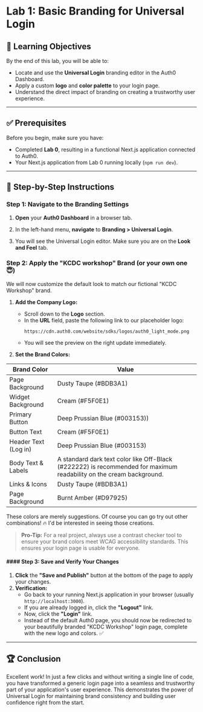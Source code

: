 # Lab 1: Basic Branding for Universal Login

## 🎯 Learning Objectives

By the end of this lab, you will be able to:

  - Locate and use the **Universal Login** branding editor in the Auth0 Dashboard.
  - Apply a custom **logo** and **color palette** to your login page.
  - Understand the direct impact of branding on creating a trustworthy user experience.

-----

## ✅ Prerequisites

Before you begin, make sure you have:

  - Completed **Lab 0**, resulting in a functional Next.js application connected to Auth0.
  - Your Next.js application from Lab 0 running locally (`npm run dev`).

-----

## 🚀 Step-by-Step Instructions

### Step 1: Navigate to the Branding Settings

1.  **Open** your **Auth0 Dashboard** in a browser tab.

2.  In the left-hand menu, **navigate** to **Branding \> Universal Login**.

3.  You will see the Universal Login editor. Make sure you are on the **Look and Feel** tab.

### Step 2: Apply the "KCDC workshop" Brand (or your own one 😇)

We will now customize the default look to match our fictional "KCDC Workshop" brand.

1.  **Add the Company Logo:**

      * Scroll down to the **Logo** section.
      * In the **URL** field, paste the following link to our placeholder logo:
        ```text
        https://cdn.auth0.com/website/sdks/logos/auth0_light_mode.png
        ```
      * You will see the preview on the right update immediately.

2.  **Set the Brand Colors:**

| Brand Color | Value |
| --- | --- |
| Page Background | Dusty Taupe (#BDB3A1) |
| Widget Background | Cream (#F5F0E1) |
| Primary Button | Deep Prussian Blue (#003153)) |
| Button Text | Cream (#F5F0E1) |
| Header Text (Log in) | Deep Prussian Blue (#003153) |
| Body Text & Labels | A standard dark text color like Off-Black (#222222) is recommended for maximum readability on the cream background. |
| Links & Icons | Dusty Taupe (#BDB3A1) |
| Page Background | Burnt Amber (#D97925) |

These colors are merely suggestions. Of course you can go try out other combinations! 🔥 I\'d be interested in seeing those creations.

> **Pro-Tip:** For a real project, always use a contrast checker tool to ensure your brand colors meet WCAG accessibility standards. This ensures your login page is usable for everyone.

#### \#\#\#\# Step 3: Save and Verify Your Changes

1.  **Click** the **"Save and Publish"** button at the bottom of the page to apply your changes.
2.  **Verification:**
      * Go back to your running Next.js application in your browser (usually `http://localhost:3000`).
      * If you are already logged in, click the **"Logout"** link.
      * Now, click the **"Login"** link.
      * Instead of the default Auth0 page, you should now be redirected to your beautifully branded "KCDC Workshop" login page, complete with the new logo and colors. ✅

-----

## 🏆 Conclusion

Excellent work! In just a few clicks and without writing a single line of code, you have transformed a generic login page into a seamless and trustworthy part of your application's user experience. This demonstrates the power of Universal Login for maintaining brand consistency and building user confidence right from the start.